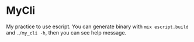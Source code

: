 # MyCli

My practice to use escript.
You can generate binary with `mix escript.build` and `./my_cli -h`, then you can see help message.
